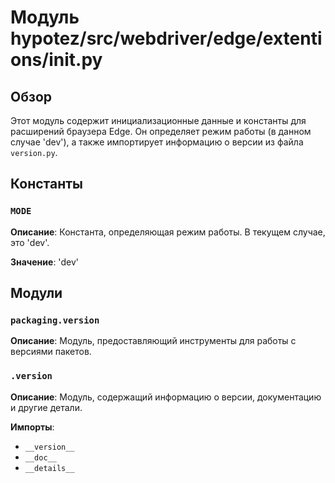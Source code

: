 # Модуль hypotez/src/webdriver/edge/extentions/__init__.py

## Обзор

Этот модуль содержит инициализационные данные и константы для расширений браузера Edge.  Он определяет режим работы (в данном случае 'dev'), а также импортирует информацию о версии из файла `version.py`.

## Константы

### `MODE`

**Описание**: Константа, определяющая режим работы.  В текущем случае, это 'dev'.

**Значение**: 'dev'


## Модули

### `packaging.version`

**Описание**: Модуль, предоставляющий инструменты для работы с версиями пакетов.


### `.version`

**Описание**: Модуль, содержащий информацию о версии, документацию и другие детали.

**Импорты**:
- `__version__`
- `__doc__`
- `__details__`
